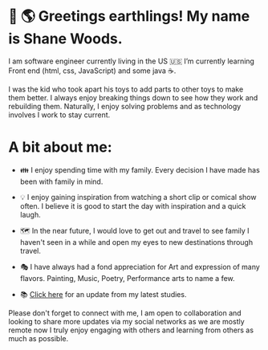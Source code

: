 # 👋 🌎 Greetings earthlings! My name is Shane Woods. 

I am software engineer currently living in the US 🇺🇸  I’m currently learning Front end (html, css, JavaScript) and some java ☕. 

I was the kid who took apart his toys to add parts to other toys to make them better. I always enjoy breaking things down to see how they work and rebuilding them. Naturally, I enjoy solving problems and as technology involves I work to stay current. 

# A bit about me: 

- 👪  I enjoy spending time with my family. Every decision I have made has been with family in mind. 
- 💡  I enjoy gaining inspiration from watching a short clip or comical show often. I believe it is good to start the day with inspiration and a quick laugh. 
- 🗺️  In the near future, I would love to get out and travel to see family I haven't seen in a while and open my eyes to new destinations through travel. 
- 🎭  I have always had a fond appreciation for Art and expression of many flavors. Painting, Music, Poetry, Performance arts to name a few. 

- 📚  [Click here][1] for an update from my latest studies.

[1]:https://github.com/shanewoods/List-of-courses/ "Click here"

Please don't forget to connect with me, I am open to collaboration and looking to share more updates via my social networks as we are mostly remote now I truly enjoy engaging with others and learning from others as much as possible. 




<!---
shanewoods/shanewoods is a ✨ special ✨ repository because its `README.md` (this file) appears on your GitHub profile.
You can click the Preview link to take a look at your changes.
--->

